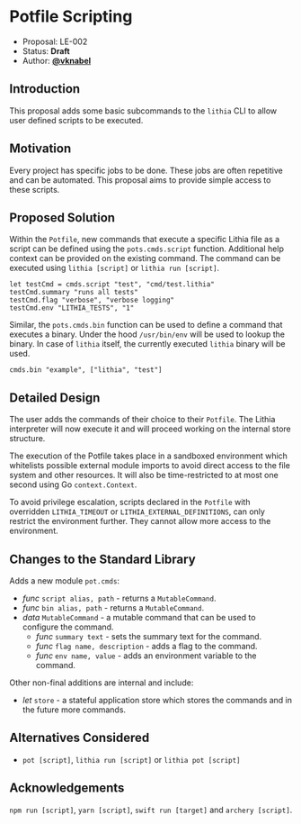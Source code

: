 # Potfile Scripting

- Proposal: LE-002
- Status: **Draft**
- Author: [**@vknabel**](https://github.com/vknabel)

## Introduction

This proposal adds some basic subcommands to the `lithia` CLI to allow user defined scripts to be executed.

## Motivation

Every project has specific jobs to be done. These jobs are often repetitive and can be automated. This proposal aims to provide simple access to these scripts.

## Proposed Solution

Within the `Potfile`, new commands that execute a specific Lithia file as a script can be defined using the `pots.cmds.script` function. Additional help context can be provided on the existing command. The command can be executed using `lithia [script]` or `lithia run [script]`.

```lithia
let testCmd = cmds.script "test", "cmd/test.lithia"
testCmd.summary "runs all tests"
testCmd.flag "verbose", "verbose logging"
testCmd.env "LITHIA_TESTS", "1"
```

Similar, the `pots.cmds.bin` function can be used to define a command that executes a binary. Under the hood `/usr/bin/env` will be used to lookup the binary. In case of `lithia` itself, the currently executed `lithia` binary will be used.

```lithia
cmds.bin "example", ["lithia", "test"]
```

## Detailed Design

The user adds the commands of their choice to their `Potfile`.
The Lithia interpreter will now execute it and will proceed working on the internal store structure.

The execution of the Potfile takes place in a sandboxed environment which whitelists possible external module imports to avoid direct access to the file system and other resources. It will also be time-restricted to at most one second using Go `context.Context`.

To avoid privilege escalation, scripts declared in the `Potfile` with overridden `LITHIA_TIMEOUT` or `LITHIA_EXTERNAL_DEFINITIONS`, can only restrict the environment further. They cannot allow more access to the environment.

## Changes to the Standard Library

Adds a new module `pot.cmds`:

- _func_ `script alias, path` - returns a `MutableCommand`.
- _func_ `bin alias, path` - returns a `MutableCommand`.
- _data_ `MutableCommand` - a mutable command that can be used to configure the command.
  - _func_ `summary text` - sets the summary text for the command.
  - _func_ `flag name, description` - adds a flag to the command.
  - _func_ `env name, value` - adds an environment variable to the command.

Other non-final additions are internal and include:

- _let_ `store` - a stateful application store which stores the commands and in the future more commands.

## Alternatives Considered

- `pot [script]`, `lithia run [script]` or `lithia pot [script]`

## Acknowledgements

`npm run [script]`, `yarn [script]`, `swift run [target]` and
`archery [script]`.
